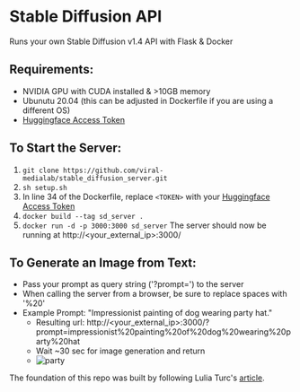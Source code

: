 # Stable Diffusion API
Runs your own Stable Diffusion v1.4 API with Flask & Docker

## Requirements:
- NVIDIA GPU with CUDA installed & >10GB memory
- Ubunutu 20.04 (this can be adjusted in Dockerfile if you are using a different OS)
- [Huggingface Access Token](https://huggingface.co/settings/tokens)

## To Start the Server:
1. `git clone https://github.com/viral-medialab/stable_diffusion_server.git`
2. `sh setup.sh`
3. In line 34 of the Dockerfile, replace `<TOKEN>` with your [Huggingface Access Token](https://huggingface.co/settings/tokens)
4. `docker build --tag sd_server .`
5. `docker run -d -p 3000:3000 sd_server`
The server should now be running at http://<your_external_ip>:3000/

## To Generate an Image from Text:
- Pass your prompt as query string ('?prompt=') to the server
- When calling the server from a browser, be sure to replace spaces with '%20'
- Example Prompt: "Impressionist painting of dog wearing party hat."
    - Resulting url: http://<your_external_ip>:3000/?prompt=impressionist%20painting%20of%20dog%20wearing%20party%20hat
    - Wait ~30 sec for image generation and return
    - ![party](https://user-images.githubusercontent.com/17857556/191831210-caaff347-7708-49ee-bd0f-ed11385d0fd2.png)

The foundation of this repo was built by following Lulia Turc's [article](https://towardsdatascience.com/how-to-run-a-stable-diffusion-server-on-google-cloud-platform-gcp-c879357808bf).
